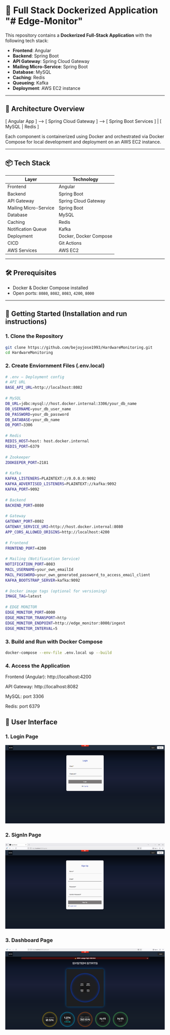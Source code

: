 # 🚀 Full Stack Dockerized Application "# Edge-Monitor" 

This repository contains a **Dockerized Full-Stack Application** with the following tech stack:

- **Frontend**: Angular  
- **Backend**: Spring Boot  
- **API Gateway**: Spring Cloud Gateway
- **Mailing Micro-Service**: Spring Boot 
- **Database**: MySQL  
- **Caching**: Redis  
- **Queueing**: Kafka  
- **Deployment**: AWS EC2 instance
---



## 🧱 Architecture Overview

[ Angular App ] --> [ Spring Cloud Gateway ] --> [ Spring Boot Services ]
| [ MySQL | Redis ]


Each component is containerized using Docker and orchestrated via Docker Compose for local development and deployment on an AWS EC2 instance.

---

## 📦 Tech Stack

| Layer                  | Technology                                             |
|------------------------|--------------------------------------------------------|
| Frontend               | Angular                                                |
| Backend                | Spring Boot                                            |
| API Gateway            | Spring Cloud Gateway                                   |
| Mailing Micro-Service  | Spring Boot                                            |
| Database               | MySQL                                                  |
| Caching                | Redis                                                  |
| Notification Queue     | Kafka                                                  |
| Deployment             | Docker, Docker Compose                                 |
| CICD                   | Git Actions                                            |
| AWS Services           | AWS EC2                                                |

---


## 🛠️ Prerequisites
- Docker & Docker Compose installed
- Open ports: `8080`, `8082`, `8083`, `4200`, `8000`
---


## 🚀 Getting Started (Installation and run instructions)
### 1. Clone the Repository

```bash
git clone https://github.com/bejoyjose1993/HardwareMonitoring.git
cd HardwareMonitoring
```


### 2. Create Enviornment Files (.env.local)
```bash
# .env — Deployment config
# API URL
BASE_API_URL=http://localhost:8082

# MySQL
DB_URL=jdbc:mysql://host.docker.internal:3306/your_db_name
DB_USERNAME=your_db_user_name
DB_PASSWORD=your_db_password
DB_DATABASE=your_db_name
DB_PORT=3306

# Redis
REDIS_HOST=host: host.docker.internal
REDIS_PORT=6379

# Zookeeper
ZOOKEEPER_PORT=2181

# Kafka
KAFKA_LISTENERS=PLAINTEXT://0.0.0.0:9092
KAFKA_ADVERTISED_LISTENERS=PLAINTEXT://kafka:9092
KAFKA_PORT=9092

# Backend
BACKEND_PORT=8080

# Gateway
GATEWAY_PORT=8082
GATEWAY_SERVICE_URI=http://host.docker.internal:8080
APP_CORS_ALLOWED_ORIGINS=http://localhost:4200

# Frontend
FRONTEND_PORT=4200

# Mailing (Notifiucation Service)
NOTIFICATION_PORT=8083
MAIL_USERNAME=your_own_emailId
MAIL_PASSWORD=your_own_generated_password_to_access_email_client
KAFKA_BOOTSTRAP_SERVER=kafka:9092

# Docker image tags (optional for versioning)
IMAGE_TAG=latest

# EDGE MONITOR
EDGE_MONITOR_PORT=8000
EDGE_MONITOR_TRANSPORT=http
EDGE_MONITOR_ENDPOINT=http://edge_monitor:8000/ingest
EDGE_MONITOR_INTERVAL=5
```

### 3. Build and Run with Docker Compose

```bash
docker-compose --env-file .env.local up --build
```

### 4. Access the Application

Frontend (Angular): http://localhost:4200

API Gateway: http://localhost:8082

MySQL: port 3306

Redis: port 6379

## 🚀 User Interface

### 1. Login Page

![Login Page](User%20Interface%20Images/Edge-Monitor%20LogIn%20Page.png)

### 2. SignIn Page

![SignUp Page](User%20Interface%20Images/Edge-Monitor%20SignUp%20Page.png)

### 3. Dashboard Page

![Dashboard Page](User%20Interface%20Images/Edge-Monitor%20Dashboard%20Page.png)


